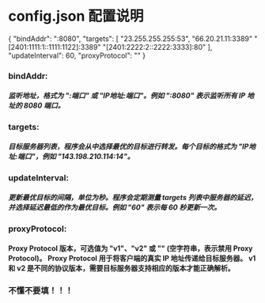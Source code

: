 # config.json 配置说明

{
    "bindAddr": ":8080",
    "targets": [
        "23.255.255.255:53",
        "66.20.21.11:3389"
        "[2401:1111:1::1111:1122]:3389"
        "[2401:2222:2::2222:3333]:80"
    ],
    "updateInterval": 60,
    "proxyProtocol": ""
}


### bindAddr: 
  ##### 监听地址，格式为 ":端口" 或 "IP地址:端口"。例如 ":8080" 表示监听所有 IP 地址的 8080 端口。

### targets: 
  ##### 目标服务器列表，程序会从中选择最优的目标进行转发。每个目标的格式为 "IP地址:端口"，例如 "143.198.210.114:14"。

### updateInterval: 
  ##### 更新最优目标的间隔，单位为秒。程序会定期测量 targets 列表中服务器的延迟，并选择延迟最低的作为最优目标。例如 "60" 表示每 60 秒更新一次。

### proxyProtocol: 
  #### Proxy Protocol 版本，可选值为 "v1"、"v2" 或 "" (空字符串，表示禁用 Proxy Protocol)。 Proxy Protocol 用于将客户端的真实 IP 地址传递给目标服务器。 v1 和 v2 是不同的协议版本，需要目标服务器支持相应的版本才能正确解析。
  ### 不懂不要填！！！
